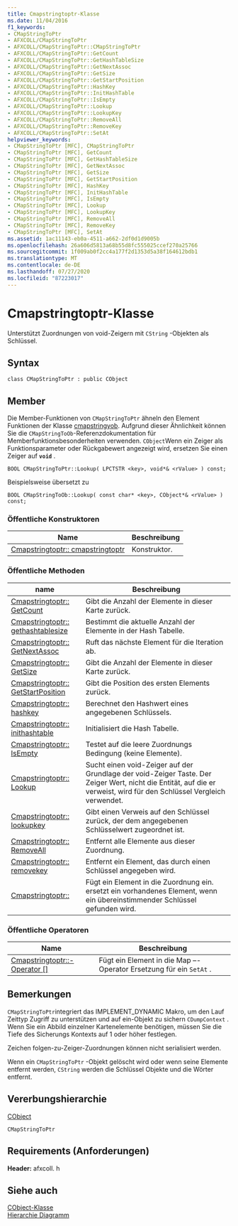 ```yaml
---
title: Cmapstringtoptr-Klasse
ms.date: 11/04/2016
f1_keywords:
- CMapStringToPtr
- AFXCOLL/CMapStringToPtr
- AFXCOLL/CMapStringToPtr::CMapStringToPtr
- AFXCOLL/CMapStringToPtr::GetCount
- AFXCOLL/CMapStringToPtr::GetHashTableSize
- AFXCOLL/CMapStringToPtr::GetNextAssoc
- AFXCOLL/CMapStringToPtr::GetSize
- AFXCOLL/CMapStringToPtr::GetStartPosition
- AFXCOLL/CMapStringToPtr::HashKey
- AFXCOLL/CMapStringToPtr::InitHashTable
- AFXCOLL/CMapStringToPtr::IsEmpty
- AFXCOLL/CMapStringToPtr::Lookup
- AFXCOLL/CMapStringToPtr::LookupKey
- AFXCOLL/CMapStringToPtr::RemoveAll
- AFXCOLL/CMapStringToPtr::RemoveKey
- AFXCOLL/CMapStringToPtr::SetAt
helpviewer_keywords:
- CMapStringToPtr [MFC], CMapStringToPtr
- CMapStringToPtr [MFC], GetCount
- CMapStringToPtr [MFC], GetHashTableSize
- CMapStringToPtr [MFC], GetNextAssoc
- CMapStringToPtr [MFC], GetSize
- CMapStringToPtr [MFC], GetStartPosition
- CMapStringToPtr [MFC], HashKey
- CMapStringToPtr [MFC], InitHashTable
- CMapStringToPtr [MFC], IsEmpty
- CMapStringToPtr [MFC], Lookup
- CMapStringToPtr [MFC], LookupKey
- CMapStringToPtr [MFC], RemoveAll
- CMapStringToPtr [MFC], RemoveKey
- CMapStringToPtr [MFC], SetAt
ms.assetid: 1ac11143-eb0a-4511-a662-2df0d1d9005b
ms.openlocfilehash: 26a606d5813a68b55d8fc555025ccef270a25766
ms.sourcegitcommit: 1f009ab0f2cc4a177f2d1353d5a38f164612bdb1
ms.translationtype: MT
ms.contentlocale: de-DE
ms.lasthandoff: 07/27/2020
ms.locfileid: "87223017"
---
```

# <a name="cmapstringtoptr-class"></a>Cmapstringtoptr-Klasse

Unterstützt Zuordnungen von void-Zeigern mit `CString` -Objekten als Schlüssel.

## <a name="syntax"></a>Syntax

```
class CMapStringToPtr : public CObject
```

## <a name="members"></a>Member

Die Member-Funktionen von `CMapStringToPtr` ähneln den Element Funktionen der Klasse [cmapstringyob](../../mfc/reference/cmapstringtoob-class.md). Aufgrund dieser Ähnlichkeit können Sie die `CMapStringToOb`-Referenzdokumentation für Memberfunktionsbesonderheiten verwenden. `CObject`Wenn ein Zeiger als Funktionsparameter oder Rückgabewert angezeigt wird, ersetzen Sie einen Zeiger auf **`void`** .

`BOOL CMapStringToPtr::Lookup( LPCTSTR <key>, void*& <rValue> ) const;`

Beispielsweise übersetzt zu

`BOOL CMapStringToOb::Lookup( const char* <key>, CObject*& <rValue> ) const;`

### <a name="public-constructors"></a>Öffentliche Konstruktoren

|Name|Beschreibung|
|----------|-----------------|
|[Cmapstringtoptr:: cmapstringtoptr](../../mfc/reference/cmapstringtoob-class.md#cmapstringtoob)|Konstruktor.|

### <a name="public-methods"></a>Öffentliche Methoden

|name|Beschreibung|
|----------|-----------------|
|[Cmapstringtoptr:: GetCount](../../mfc/reference/cmapstringtoob-class.md#getcount)|Gibt die Anzahl der Elemente in dieser Karte zurück.|
|[Cmapstringtoptr:: gethashtablesize](../../mfc/reference/cmapstringtoob-class.md#gethashtablesize)|Bestimmt die aktuelle Anzahl der Elemente in der Hash Tabelle.|
|[Cmapstringtoptr:: GetNextAssoc](../../mfc/reference/cmapstringtoob-class.md#getnextassoc)|Ruft das nächste Element für die Iteration ab.|
|[Cmapstringtoptr:: GetSize](../../mfc/reference/cmapstringtoob-class.md#getsize)|Gibt die Anzahl der Elemente in dieser Karte zurück.|
|[Cmapstringtoptr:: GetStartPosition](../../mfc/reference/cmapstringtoob-class.md#getstartposition)|Gibt die Position des ersten Elements zurück.|
|[Cmapstringtoptr:: hashkey](../../mfc/reference/cmapstringtoob-class.md#hashkey)|Berechnet den Hashwert eines angegebenen Schlüssels.|
|[Cmapstringtoptr:: inithashtable](../../mfc/reference/cmapstringtoob-class.md#inithashtable)|Initialisiert die Hash Tabelle.|
|[Cmapstringtoptr:: IsEmpty](../../mfc/reference/cmapstringtoob-class.md#isempty)|Testet auf die leere Zuordnungs Bedingung (keine Elemente).|
|[Cmapstringtoptr:: Lookup](../../mfc/reference/cmapstringtoob-class.md#lookup)|Sucht einen void-Zeiger auf der Grundlage der void-Zeiger Taste. Der Zeiger Wert, nicht die Entität, auf die er verweist, wird für den Schlüssel Vergleich verwendet.|
|[Cmapstringtoptr:: lookupkey](../../mfc/reference/cmapstringtoob-class.md#lookupkey)|Gibt einen Verweis auf den Schlüssel zurück, der dem angegebenen Schlüsselwert zugeordnet ist.|
|[Cmapstringtoptr:: RemoveAll](../../mfc/reference/cmapstringtoob-class.md#removeall)|Entfernt alle Elemente aus dieser Zuordnung.|
|[Cmapstringtoptr:: removekey](../../mfc/reference/cmapstringtoob-class.md#removekey)|Entfernt ein Element, das durch einen Schlüssel angegeben wird.|
|[Cmapstringtoptr::](../../mfc/reference/cmapstringtoob-class.md#setat)|Fügt ein Element in die Zuordnung ein. ersetzt ein vorhandenes Element, wenn ein übereinstimmender Schlüssel gefunden wird.|

### <a name="public-operators"></a>Öffentliche Operatoren

|Name|Beschreibung|
|----------|-----------------|
|[Cmapstringtoptr::-Operator \[\]](../../mfc/reference/cmapstringtoob-class.md#operator_at)|Fügt ein Element in die Map –-Operator Ersetzung für ein `SetAt` .|

## <a name="remarks"></a>Bemerkungen

`CMapStringToPtr`integriert das IMPLEMENT_DYNAMIC Makro, um den Lauf Zeittyp Zugriff zu unterstützen und auf ein-Objekt zu sichern `CDumpContext` . Wenn Sie ein Abbild einzelner Kartenelemente benötigen, müssen Sie die Tiefe des Sicherungs Kontexts auf 1 oder höher festlegen.

Zeichen folgen-zu-Zeiger-Zuordnungen können nicht serialisiert werden.

Wenn ein `CMapStringToPtr` -Objekt gelöscht wird oder wenn seine Elemente entfernt werden, `CString` werden die Schlüssel Objekte und die Wörter entfernt.

## <a name="inheritance-hierarchy"></a>Vererbungshierarchie

[CObject](../../mfc/reference/cobject-class.md)

`CMapStringToPtr`

## <a name="requirements"></a>Requirements (Anforderungen)

**Header:** afxcoll. h

## <a name="see-also"></a>Siehe auch

[CObject-Klasse](../../mfc/reference/cobject-class.md)<br/>
[Hierarchie Diagramm](../../mfc/hierarchy-chart.md)
